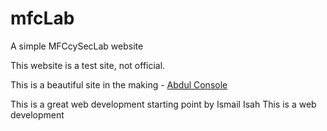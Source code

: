# mfcLab
A simple MFCcySecLab website

This website is a test site, not official.

This is a beautiful site in the making - 
[Abdul Console](https://google.com)

This is a great web development starting point by Ismail Isah
This is a web development
